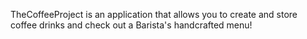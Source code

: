 TheCoffeeProject is an application that allows you to create and store coffee drinks and check out a Barista's handcrafted menu!

